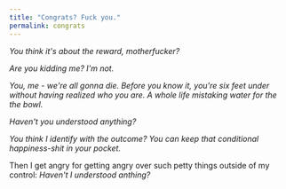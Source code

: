 ```yaml
---
title: "Congrats? Fuck you."
permalink: congrats
---
```


*You think it's about the reward, motherfucker?*

*Are you kidding me? I'm not.*

*You, me - we're all gonna die. Before you know it, you're six feet under without having realized who you are. A whole life mistaking water for the the bowl.*

*Haven't you understood anything?*

*You think I identify with the outcome? You can keep that conditional happiness-shit in your pocket.*

Then I get angry for getting angry over such petty things outside of my control: *Haven't I understood anthing?*
